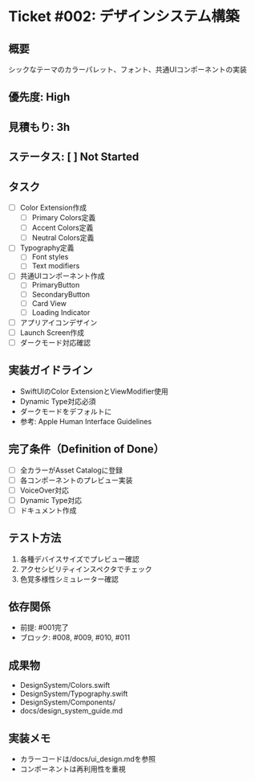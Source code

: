 # Ticket #002: デザインシステム構築

## 概要
シックなテーマのカラーパレット、フォント、共通UIコンポーネントの実装

## 優先度: High
## 見積もり: 3h
## ステータス: [ ] Not Started

## タスク
- [ ] Color Extension作成
  - [ ] Primary Colors定義
  - [ ] Accent Colors定義
  - [ ] Neutral Colors定義
- [ ] Typography定義
  - [ ] Font styles
  - [ ] Text modifiers
- [ ] 共通UIコンポーネント作成
  - [ ] PrimaryButton
  - [ ] SecondaryButton
  - [ ] Card View
  - [ ] Loading Indicator
- [ ] アプリアイコンデザイン
- [ ] Launch Screen作成
- [ ] ダークモード対応確認

## 実装ガイドライン
- SwiftUIのColor ExtensionとViewModifier使用
- Dynamic Type対応必須
- ダークモードをデフォルトに
- 参考: Apple Human Interface Guidelines

## 完了条件（Definition of Done）
- [ ] 全カラーがAsset Catalogに登録
- [ ] 各コンポーネントのプレビュー実装
- [ ] VoiceOver対応
- [ ] Dynamic Type対応
- [ ] ドキュメント作成

## テスト方法
1. 各種デバイスサイズでプレビュー確認
2. アクセシビリティインスペクタでチェック
3. 色覚多様性シミュレーター確認

## 依存関係
- 前提: #001完了
- ブロック: #008, #009, #010, #011

## 成果物
- DesignSystem/Colors.swift
- DesignSystem/Typography.swift
- DesignSystem/Components/
- docs/design_system_guide.md

## 実装メモ
- カラーコードは/docs/ui_design.mdを参照
- コンポーネントは再利用性を重視
